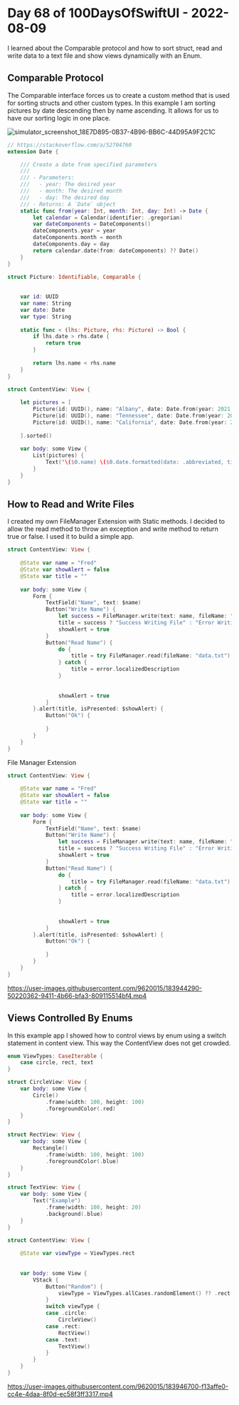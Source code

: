 # Day 68 of 100DaysOfSwiftUI - 2022-08-09

I learned about the Comparable protocol and how to sort struct, read and write data to a text file and show views dynamically with an Enum.

## Comparable Protocol

The Comparable interface forces us to create a custom method that is used for sorting structs and other custom types.  In this example I am sorting pictures by date descending then by name ascending.  It allows for us to have our sorting logic in one place.

![simulator_screenshot_18E7D895-0B37-4B96-BB6C-44D95A9F2C1C](https://user-images.githubusercontent.com/9620015/183936027-376a52d5-fe9d-4339-86e6-8deb12fe2d89.png)

```swift
// https://stackoverflow.com/a/52704760
extension Date {

    /// Create a date from specified parameters
    ///
    /// - Parameters:
    ///   - year: The desired year
    ///   - month: The desired month
    ///   - day: The desired day
    /// - Returns: A `Date` object
    static func from(year: Int, month: Int, day: Int) -> Date {
        let calendar = Calendar(identifier: .gregorian)
        var dateComponents = DateComponents()
        dateComponents.year = year
        dateComponents.month = month
        dateComponents.day = day
        return calendar.date(from: dateComponents) ?? Date()
    }
}

struct Picture: Identifiable, Comparable {
    
    
    var id: UUID
    var name: String
    var date: Date
    var type: String
    
    static func < (lhs: Picture, rhs: Picture) -> Bool {
        if lhs.date > rhs.date {
            return true
        }
        
        return lhs.name < rhs.name
    }
}

struct ContentView: View {
    
    let pictures = [
        Picture(id: UUID(), name: "Albany", date: Date.from(year: 2021, month: 3, day: 30), type: "jpg"),
        Picture(id: UUID(), name: "Tennessee", date: Date.from(year: 2022, month: 3, day: 30), type: "jpg"),
        Picture(id: UUID(), name: "California", date: Date.from(year: 2021, month: 3, day: 30), type: "jpg"),
        
    ].sorted()
    
    var body: some View {
        List(pictures) {
            Text("\($0.name) \($0.date.formatted(date: .abbreviated, time: .omitted))")
        }
    }
}
```

## How to Read and Write Files

I created my own FileManager Extension with Static methods.  I decided to allow the read method to throw an exception and write method to return true or false.  I used it to build a simple app.

```swift
struct ContentView: View {
    
    @State var name = "Fred"
    @State var showAlert = false
    @State var title = ""
    
    var body: some View {
        Form {
            TextField("Name", text: $name)
            Button("Write Name") {
                let success = FileManager.write(text: name, fileName: "data.txt")
                title = success ? "Success Writing File" : "Error Writing File"
                showAlert = true
            }
            Button("Read Name") {
                do {
                    title = try FileManager.read(fileName: "data.txt")
                } catch {
                    title = error.localizedDescription
                }
                
                
                showAlert = true
            }
        }.alert(title, isPresented: $showAlert) {
            Button("Ok") {
                
            }
        }
    }
}
```

File Manager Extension

```swift
struct ContentView: View {
    
    @State var name = "Fred"
    @State var showAlert = false
    @State var title = ""
    
    var body: some View {
        Form {
            TextField("Name", text: $name)
            Button("Write Name") {
                let success = FileManager.write(text: name, fileName: "data.txt")
                title = success ? "Success Writing File" : "Error Writing File"
                showAlert = true
            }
            Button("Read Name") {
                do {
                    title = try FileManager.read(fileName: "data.txt")
                } catch {
                    title = error.localizedDescription
                }
                
                
                showAlert = true
            }
        }.alert(title, isPresented: $showAlert) {
            Button("Ok") {
                
            }
        }
    }
}
```


https://user-images.githubusercontent.com/9620015/183944290-50220362-9411-4b66-bfa3-809115514bf4.mp4


## Views Controlled By Enums

In this example app I showed how to control views by enum using a switch statement in content view.  This way the ContentView does not get crowded.

```swift
enum ViewTypes: CaseIterable {
    case circle, rect, text
}

struct CircleView: View {
    var body: some View {
        Circle()
            .frame(width: 100, height: 100)
            .foregroundColor(.red)
    }
}

struct RectView: View {
    var body: some View {
        Rectangle()
            .frame(width: 100, height: 100)
            .foregroundColor(.blue)
    }
}

struct TextView: View {
    var body: some View {
        Text("Example")
            .frame(width: 100, height: 20)
            .background(.blue)
    }
}

struct ContentView: View {
    
    @State var viewType = ViewTypes.rect
  
    
    var body: some View {
        VStack {
            Button("Random") {
                viewType = ViewTypes.allCases.randomElement() ?? .rect
            }
            switch viewType {
            case .circle:
                CircleView()
            case .rect:
                RectView()
            case .text:
                TextView()
            }
        }
    }
}
```


https://user-images.githubusercontent.com/9620015/183946700-f13affe0-cc4e-4daa-8f0d-ec58f3ff3317.mp4

